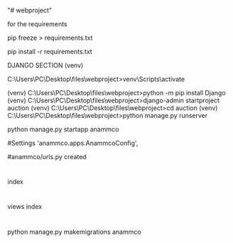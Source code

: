 "# webproject" 

for the requirements 

pip freeze > requirements.txt


pip install -r requirements.txt

DJANGO SECTION (venv)

C:\Users\PC\Desktop\files\webproject>venv\Scripts\activate

(venv) C:\Users\PC\Desktop\files\webproject>python -m pip install Django
(venv) C:\Users\PC\Desktop\files\webproject>django-admin startproject auction
(venv) C:\Users\PC\Desktop\files\webproject>cd auction
(venv) C:\Users\PC\Desktop\files\webproject>python manage.py runserver

python manage.py startapp anammco

#Settings 
    'anammco.apps.AnammcoConfig',
	
#anammco/urls.py
created 

#
index 

#
views 
index

#
python manage.py makemigrations anammco
